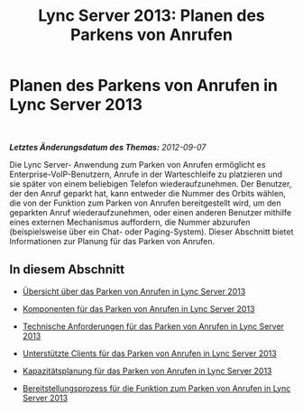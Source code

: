 ﻿---
title: 'Lync Server 2013: Planen des Parkens von Anrufen'
TOCTitle: Planen des Parkens von Anrufen
ms:assetid: e463c4ba-b7e4-42e5-98f0-0c8b842206dd
ms:mtpsurl: https://technet.microsoft.com/de-de/library/Gg399010(v=OCS.15)
ms:contentKeyID: 49295701
ms.date: 05/19/2016
mtps_version: v=OCS.15
ms.translationtype: HT
---

# Planen des Parkens von Anrufen in Lync Server 2013

 

_**Letztes Änderungsdatum des Themas:** 2012-09-07_

Die Lync Server- Anwendung zum Parken von Anrufen ermöglicht es Enterprise-VoIP-Benutzern, Anrufe in der Warteschleife zu platzieren und sie später von einem beliebigen Telefon wiederaufzunehmen. Der Benutzer, der den Anruf geparkt hat, kann entweder die Nummer des Orbits wählen, die von der Funktion zum Parken von Anrufen bereitgestellt wird, um den geparkten Anruf wiederaufzunehmen, oder einen anderen Benutzer mithilfe eines externen Mechanismus auffordern, die Nummer abzurufen (beispielsweise über ein Chat- oder Paging-System). Dieser Abschnitt bietet Informationen zur Planung für das Parken von Anrufen.

## In diesem Abschnitt

  - [Übersicht über das Parken von Anrufen in Lync Server 2013](lync-server-2013-overview-of-call-park.md)

  - [Komponenten für das Parken von Anrufen in Lync Server 2013](lync-server-2013-components-used-by-call-park.md)

  - [Technische Anforderungen für das Parken von Anrufen in Lync Server 2013](lync-server-2013-technical-requirements-for-call-park.md)

  - [Unterstützte Clients für das Parken von Anrufen in Lync Server 2013](lync-server-2013-clients-supported-for-call-park.md)

  - [Kapazitätsplanung für das Parken von Anrufen in Lync Server 2013](lync-server-2013-capacity-planning-for-call-park.md)

  - [Bereitstellungsprozess für die Funktion zum Parken von Anrufen in Lync Server 2013](lync-server-2013-deployment-process-for-call-park.md)

